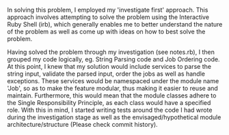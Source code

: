 In solving this problem, I employed my 'investigate first' approach. This approach involves attempting to solve the problem using the Interactive Ruby Shell (irb), which generally enables me to better understand the nature of the problem as well as come up with ideas on how to best solve the problem.

Having solved the problem through my investigation (see notes.rb), I then grouped my code logically, eg. String Parsing code and Job Ordering code. At this point, I knew that my solution would include services to parse the string input, validate the parsed input, order the jobs as well as handle exceptions. These services would be namespaced under the module name 'Job', so as to make the feature modular, thus making it easier to reuse and maintain. Furthermore, this would mean that the module classes adhere to the Single Responsibility Principle, as each class would have a specified role. With this in mind, I started writing tests around the code I had wrote during the investigation stage as well as the envisaged/hypothetical module architecture/structure (Please check commit history).